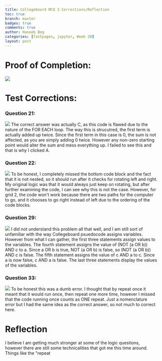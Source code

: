 ```yaml
---
title: Collegeboard MCQ 3 Corrections/Reflection
toc: true
branch: master
badges: true
comments: true
author: Haseeb Beg
categories: [fastpages, jupyter, Week 20] 
layout: post
---
```


# Proof of Completion:
![]({{site.baseurl}}/images/cbmcq3.jpg)
# Test Corrections:
### Question 21:
![]({{site.baseurl}}/images/q21mcq3.jpg)
The correct answer was actually C, as this code is flawed due to the nature of the FOR EACH loop. The way this is strucutred, the first term is actually added up twice. Since the first term in this case is 0, the sum is not affected, as you are simply adding 0 twice. However any non-zero starting point would alter the sum and mess everything up. I failed to see this and that is why I clicked A.

### Question 22:
![]({{site.baseurl}}/images/q22mcq3.jpg)
To be honest, I completely missed the bottom code block and the fact that it is not nested, so it should run after it checks for rotating left and right. My original logic was that it would always just keep on rotating, but after further examining the code, I can see why this is not the case. However, for grid 2, the code won't work because there are two paths for the computer to go, and it chooses to go right instead of left due to the ordering of the code blocks.

### Question 29:
![]({{site.baseurl}}/images/q29mcq3.jpg)
I did not understand this problem all that well, and I am still sort of unfamiliar with the way Collegeboard psuedocode assigns variables. However from what I can gather, the first three statements assign values to the variables. The fourth statement assigns the value of (NOT (a OR b)) AND c to a. Since a OR b is true, NOT (a OR b) is false, so (NOT (a OR b)) AND c is false. The fifth statement assigns the value of c AND a to c. Since a is now false, c AND a is false. The last three statements display the values of the variables.
### Question 33:
![]({{site.baseurl}}/images/q33mcq3.jpg)
To be honest this was a dumb error. I thought that by repeat once it meant that it would run once, then repeat one more time, however I missed that the code running once counts as ONE repeat. Just a nomenclature error but I had the same idea as the correct answer, so not much to correct here.

# Reflection
I believe I am getting much stronger at some of the logic questions, however there are still some technicalities that got me this time around. Things like the "repeat